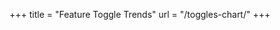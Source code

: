 +++
title = "Feature Toggle Trends"
url = "/toggles-chart/"
+++

<div id="chart" style="width:100%;height:600px;"></div>

<script src="https://cdn.plot.ly/plotly-latest.min.js"></script>
<script>
  Plotly.d3.tsv('{{ "data/k8s_releases.tsv" | relURL }}', function(err, rows) {
    if (err) return console.error(err);
    const dates = rows.map(r => new Date(r.date));
    const counts = rows.map(r => +r.count);
    Plotly.newPlot('chart', [{ x: dates, y: counts, type: 'bar' }], {
      title: 'Kubernetes Feature Toggles by Release',
      xaxis: { title: 'Release Date' },
      yaxis: { title: 'Number of Toggles' }
    });
  });
</script>